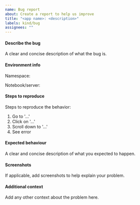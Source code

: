 ```yaml
---
name: Bug report
about: Create a report to help us improve
title: "<app name>: <description>"
labels: kind/bug
assignees: ""
---
```


#### Describe the bug

A clear and concise description of what the bug is.

#### Environment info

Namespace:

Notebook/server:

#### Steps to reproduce

Steps to reproduce the behavior:

1. Go to '...'
2. Click on '...'
3. Scroll down to '...'
4. See error

#### Expected behaviour

A clear and concise description of what you expected to happen.

#### Screenshots

If applicable, add screenshots to help explain your problem.

#### Additional context

Add any other context about the problem here.
